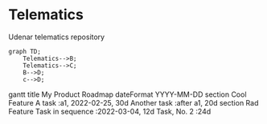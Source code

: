 # Telematics
Udenar telematics repository


```mermaid
graph TD;
    Telematics-->B;
    Telematics-->C;
    B-->D;
    c-->D;
```


gantt
  title My Product Roadmap
  dateFormat  YYYY-MM-DD
  section Cool Feature
  A task           :a1, 2022-02-25, 30d
  Another task     :after a1, 20d
  section Rad Feature
  Task in sequence :2022-03-04, 12d
  Task, No. 2      :24d

